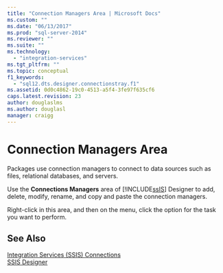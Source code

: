 ```yaml
---
title: "Connection Managers Area | Microsoft Docs"
ms.custom: ""
ms.date: "06/13/2017"
ms.prod: "sql-server-2014"
ms.reviewer: ""
ms.suite: ""
ms.technology: 
  - "integration-services"
ms.tgt_pltfrm: ""
ms.topic: conceptual
f1_keywords: 
  - "sql12.dts.designer.connectionstray.f1"
ms.assetid: 0d0c4862-19c0-4513-a5f4-3fe97f635cf6
caps.latest.revision: 23
author: douglaslms
ms.author: douglasl
manager: craigg
---
```

# Connection Managers Area
  Packages use connection managers to connect to data sources such as files, relational databases, and servers.  
  
 Use the **Connections Managers** area of [!INCLUDE[ssIS](../includes/ssis-md.md)] Designer to add, delete, modify, rename, and copy and paste the connection managers.  
  
 Right-click in this area, and then on the menu, click the option for the task you want to perform.  
  
## See Also  
 [Integration Services &#40;SSIS&#41; Connections](connection-manager/integration-services-ssis-connections.md)   
 [SSIS Designer](ssis-designer.md)  
  
  
